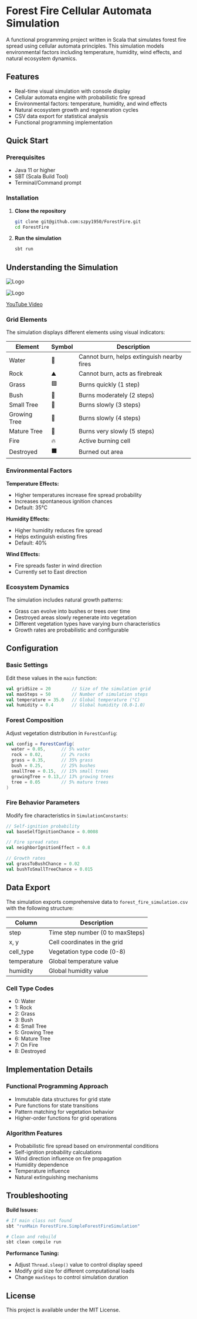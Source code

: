 # Forest Fire Cellular Automata Simulation

A functional programming project written in Scala that simulates forest fire spread using cellular automata principles. This simulation models environmental factors including temperature, humidity, wind effects, and natural ecosystem dynamics.

## Features

- Real-time visual simulation with console display
- Cellular automata engine with probabilistic fire spread
- Environmental factors: temperature, humidity, and wind effects
- Natural ecosystem growth and regeneration cycles
- CSV data export for statistical analysis
- Functional programming implementation

## Quick Start

### Prerequisites
- Java 11 or higher
- SBT (Scala Build Tool)
- Terminal/Command prompt

### Installation

1. **Clone the repository**
   ```bash
   git clone git@github.com:szpy1950/ForestFire.git
   cd ForestFire
   ```

2. **Run the simulation**
   ```bash
   sbt run
   ```

## Understanding the Simulation

![Logo](images/im1.png)

![Logo](images/im2.png)

[YouTube Video](https://youtu.be/tA5UnrfqJQI)

### Grid Elements
The simulation displays different elements using visual indicators:

| Element | Symbol | Description |
|---------|--------|-------------|
| Water | 🔵 | Cannot burn, helps extinguish nearby fires |
| Rock | ⛰️ | Cannot burn, acts as firebreak |
| Grass | 🟩 | Burns quickly (1 step) |
| Bush | 🌿 | Burns moderately (2 steps) |
| Small Tree | 🌳 | Burns slowly (3 steps) |
| Growing Tree | 🌲 | Burns slowly (4 steps) |
| Mature Tree | 🌴 | Burns very slowly (5 steps) |
| Fire | 🔥 | Active burning cell |
| Destroyed | ⬛ | Burned out area |

### Environmental Factors

**Temperature Effects:**
- Higher temperatures increase fire spread probability
- Increases spontaneous ignition chances
- Default: 35°C

**Humidity Effects:**
- Higher humidity reduces fire spread
- Helps extinguish existing fires
- Default: 40%

**Wind Effects:**
- Fire spreads faster in wind direction
- Currently set to East direction

### Ecosystem Dynamics

The simulation includes natural growth patterns:
- Grass can evolve into bushes or trees over time
- Destroyed areas slowly regenerate into vegetation
- Different vegetation types have varying burn characteristics
- Growth rates are probabilistic and configurable

## Configuration

### Basic Settings
Edit these values in the `main` function:

```scala
val gridSize = 20        // Size of the simulation grid
val maxSteps = 50        // Number of simulation steps
val temperature = 35.0   // Global temperature (°C)
val humidity = 0.4       // Global humidity (0.0-1.0)
```

### Forest Composition
Adjust vegetation distribution in `ForestConfig`:

```scala
val config = ForestConfig(
  water = 0.05,      // 5% water
  rock = 0.02,       // 2% rocks
  grass = 0.35,      // 35% grass
  bush = 0.25,       // 25% bushes
  smallTree = 0.15,  // 15% small trees
  growingTree = 0.13,// 13% growing trees
  tree = 0.05        // 5% mature trees
)
```

### Fire Behavior Parameters
Modify fire characteristics in `SimulationConstants`:

```scala
// Self-ignition probability
val baseSelfIgnitionChance = 0.0008

// Fire spread rates
val neighborIgnitionEffect = 0.8

// Growth rates
val grassToBushChance = 0.02
val bushToSmallTreeChance = 0.015
```

## Data Export

The simulation exports comprehensive data to `forest_fire_simulation.csv` with the following structure:

| Column | Description |
|--------|-------------|
| step | Time step number (0 to maxSteps) |
| x, y | Cell coordinates in the grid |
| cell_type | Vegetation type code (0-8) |
| temperature | Global temperature value |
| humidity | Global humidity value |

### Cell Type Codes
- 0: Water
- 1: Rock
- 2: Grass
- 3: Bush
- 4: Small Tree
- 5: Growing Tree
- 6: Mature Tree
- 7: On Fire
- 8: Destroyed

## Implementation Details

### Functional Programming Approach
- Immutable data structures for grid state
- Pure functions for state transitions
- Pattern matching for vegetation behavior
- Higher-order functions for grid operations

### Algorithm Features
- Probabilistic fire spread based on environmental conditions
- Self-ignition probability calculations
- Wind direction influence on fire propagation
- Humidity dependence
- Temperature influence
- Natural extinguishing mechanisms

## Troubleshooting

**Build Issues:**
```bash
# If main class not found
sbt "runMain ForestFire.SimpleForestFireSimulation"

# Clean and rebuild
sbt clean compile run
```

**Performance Tuning:**
- Adjust `Thread.sleep()` value to control display speed
- Modify grid size for different computational loads
- Change `maxSteps` to control simulation duration

## License

This project is available under the MIT License.
